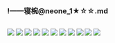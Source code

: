 ### !——寝椀@neone_1★☆☆.md
![]()

![](https://pbs.twimg.com/media/D97kSvYUcAEmnL3.png)
![](https://pbs.twimg.com/media/D9BcwK9UEAAu-us.png)
![](https://pbs.twimg.com/media/D8BJPlGUYAA3Vmp.png)
![](https://pbs.twimg.com/media/D71LkWKVsAAwJbD.png)
![](https://pbs.twimg.com/media/D3p3MaWU0AAtKDJ.png)
![](https://pbs.twimg.com/media/D1h5neAVAAAcNdJ.png)
![](https://pbs.twimg.com/media/D0wbcMxVsAARizl.png)
![](https://pbs.twimg.com/media/D0aSvGaU0AEJahF.png)
![](https://pbs.twimg.com/media/DzL2K4NVsAAtuMS.png)
![](https://pbs.twimg.com/media/DyLs4TpVYAAzmOt.png)
![](https://pbs.twimg.com/media/Dy_6hPsU8AAR6pW.png)

